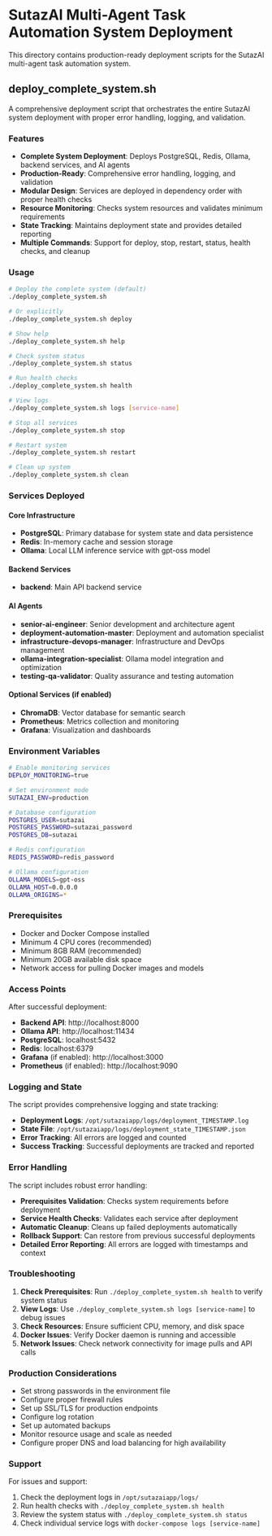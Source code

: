 # SutazAI Multi-Agent Task Automation System Deployment

This directory contains production-ready deployment scripts for the SutazAI multi-agent task automation system.

## deploy_complete_system.sh

A comprehensive deployment script that orchestrates the entire SutazAI system deployment with proper error handling, logging, and validation.

### Features

- **Complete System Deployment**: Deploys PostgreSQL, Redis, Ollama, backend services, and AI agents
- **Production-Ready**: Comprehensive error handling, logging, and validation
- **Modular Design**: Services are deployed in dependency order with proper health checks
- **Resource Monitoring**: Checks system resources and validates minimum requirements
- **State Tracking**: Maintains deployment state and provides detailed reporting
- **Multiple Commands**: Support for deploy, stop, restart, status, health checks, and cleanup

### Usage

```bash
# Deploy the complete system (default)
./deploy_complete_system.sh

# Or explicitly
./deploy_complete_system.sh deploy

# Show help
./deploy_complete_system.sh help

# Check system status
./deploy_complete_system.sh status

# Run health checks
./deploy_complete_system.sh health

# View logs
./deploy_complete_system.sh logs [service-name]

# Stop all services
./deploy_complete_system.sh stop

# Restart system
./deploy_complete_system.sh restart

# Clean up system
./deploy_complete_system.sh clean
```

### Services Deployed

#### Core Infrastructure
- **PostgreSQL**: Primary database for system state and data persistence
- **Redis**: In-memory cache and session storage
- **Ollama**: Local LLM inference service with gpt-oss model

#### Backend Services
- **backend**: Main API backend service

#### AI Agents
- **senior-ai-engineer**: Senior development and architecture agent
- **deployment-automation-master**: Deployment and automation specialist
- **infrastructure-devops-manager**: Infrastructure and DevOps management
- **ollama-integration-specialist**: Ollama model integration and optimization
- **testing-qa-validator**: Quality assurance and testing automation

#### Optional Services (if enabled)
- **ChromaDB**: Vector database for semantic search
- **Prometheus**: Metrics collection and monitoring
- **Grafana**: Visualization and dashboards

### Environment Variables

```bash
# Enable monitoring services
DEPLOY_MONITORING=true

# Set environment mode
SUTAZAI_ENV=production

# Database configuration
POSTGRES_USER=sutazai
POSTGRES_PASSWORD=sutazai_password
POSTGRES_DB=sutazai

# Redis configuration
REDIS_PASSWORD=redis_password

# Ollama configuration
OLLAMA_MODELS=gpt-oss
OLLAMA_HOST=0.0.0.0
OLLAMA_ORIGINS=*
```

### Prerequisites

- Docker and Docker Compose installed
- Minimum 4 CPU cores (recommended)
- Minimum 8GB RAM (recommended)
- Minimum 20GB available disk space
- Network access for pulling Docker images and models

### Access Points

After successful deployment:

- **Backend API**: http://localhost:8000
- **Ollama API**: http://localhost:11434
- **PostgreSQL**: localhost:5432
- **Redis**: localhost:6379
- **Grafana** (if enabled): http://localhost:3000
- **Prometheus** (if enabled): http://localhost:9090

### Logging and State

The script provides comprehensive logging and state tracking:

- **Deployment Logs**: `/opt/sutazaiapp/logs/deployment_TIMESTAMP.log`
- **State File**: `/opt/sutazaiapp/logs/deployment_state_TIMESTAMP.json`
- **Error Tracking**: All errors are logged and counted
- **Success Tracking**: Successful deployments are tracked and reported

### Error Handling

The script includes robust error handling:

- **Prerequisites Validation**: Checks system requirements before deployment
- **Service Health Checks**: Validates each service after deployment
- **Automatic Cleanup**: Cleans up failed deployments automatically
- **Rollback Support**: Can restore from previous successful deployments
- **Detailed Error Reporting**: All errors are logged with timestamps and context

### Troubleshooting

1. **Check Prerequisites**: Run `./deploy_complete_system.sh health` to verify system status
2. **View Logs**: Use `./deploy_complete_system.sh logs [service-name]` to debug issues
3. **Check Resources**: Ensure sufficient CPU, memory, and disk space
4. **Docker Issues**: Verify Docker daemon is running and accessible
5. **Network Issues**: Check network connectivity for image pulls and API calls

### Production Considerations

- Set strong passwords in the environment file
- Configure proper firewall rules
- Set up SSL/TLS for production endpoints
- Configure log rotation
- Set up automated backups
- Monitor resource usage and scale as needed
- Configure proper DNS and load balancing for high availability

### Support

For issues and support:
1. Check the deployment logs in `/opt/sutazaiapp/logs/`
2. Run health checks with `./deploy_complete_system.sh health`
3. Review the system status with `./deploy_complete_system.sh status`
4. Check individual service logs with `docker-compose logs [service-name]`